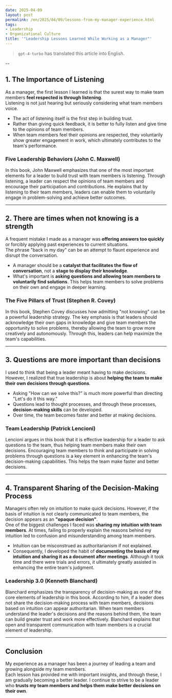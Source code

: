 ```yaml
---
date: 2025-04-09
layout: post
permalink: /en/2025/04/09/lessons-from-my-manager-experience.html
tags:
- Leadership
- Organizational Culture
title: '"Leadership Lessons Learned While Working as a Manager"'
---
```

> `gpt-4-turbo` has translated this article into English.

--

## 1. **The Importance of Listening**
As a manager, the first lesson I learned is that the surest way to make team members **feel respected is through listening**.  
Listening is not just hearing but seriously considering what team members voice.

- The act of listening itself is the first step in building trust.
- Rather than giving quick feedback, it is better to fully listen and give time to the opinions of team members.
- When team members feel their opinions are respected, they voluntarily show greater engagement in work, which ultimately contributes to the team's performance.

### **Five Leadership Behaviors (John C. Maxwell)**  
In this book, John Maxwell emphasizes that one of the most important elements for a leader to build trust with team members is listening. Through listening, a leader can respect the opinions of team members and encourage their participation and contributions. He explains that by listening to their team members, leaders can enable them to voluntarily engage in problem-solving and achieve better outcomes.

---

## 2. **There are times when not knowing is a strength**
A frequent mistake I made as a manager was **offering answers too quickly** or forcibly applying past experiences to current situations.  
The phrase "back in my day" can be an attempt to flaunt experience and disrupt the conversation.

- A manager should be a **catalyst that facilitates the flow of conversation**, not a **stage to display their knowledge**.
- What's important is **asking questions and allowing team members to voluntarily find solutions**. This helps team members to solve problems on their own and engage in deeper learning.

### **The Five Pillars of Trust (Stephen R. Covey)**  
In this book, Stephen Covey discusses how admitting "not knowing" can be a powerful leadership strategy. The key emphasis is that leaders should acknowledge their own gaps in knowledge and give team members the opportunity to solve problems, thereby allowing the team to grow more creatively and autonomously. Through this, leaders can help maximize the team's capabilities.

---

## 3. **Questions are more important than decisions**
I used to think that being a leader meant having to make decisions. However, I realized that true leadership is about **helping the team to make their own decisions through questions**.

- Asking "How can we solve this?" is much more powerful than directing "Let's do it this way."
- Questions lead to thought processes, and through these processes, **decision-making skills** can be developed.
- Over time, the team becomes faster and better at making decisions.

### **Team Leadership (Patrick Lencioni)**  
Lencioni argues in this book that it is effective leadership for a leader to ask questions to the team, thus helping team members make their own decisions. Encouraging team members to think and participate in solving problems through questions is a key element in enhancing the team's decision-making capabilities. This helps the team make faster and better decisions.

---

## 4. **Transparent Sharing of the Decision-Making Process**
Managers often rely on intuition to make quick decisions. However, if the basis of intuition is not clearly communicated to team members, the decision appears as an **"opaque decision"**.  
One of the biggest challenges I faced was **sharing my intuition with team members**. At times, failing to properly explain the reasons behind my intuition led to confusion and misunderstanding among team members.

- Intuition can be misconstrued as authoritarianism if not explained.
- Consequently, I developed the habit of **documenting the basis of my intuition and sharing it as a document after meetings**. Although it took time and there were trials and errors, it ultimately greatly assisted in enhancing the entire team's judgment.

### **Leadership 3.0 (Kenneth Blanchard)**  
Blanchard emphasizes the transparency of decision-making as one of the core elements of leadership in this book. According to him, if a leader does not share the decision-making process with team members, decisions based on intuition can appear authoritarian. When team members understand the leader's decisions and the reasons behind them, the team can build greater trust and work more effectively. Blanchard explains that open and transparent communication with team members is a crucial element of leadership.

---

## **Conclusion**
My experience as a manager has been a journey of leading a team and growing alongside my team members.  
Each lesson has provided me with important insights, and through these, I am gradually becoming a better leader. I continue to strive to be a leader who **trusts my team members and helps them make better decisions on their own**.